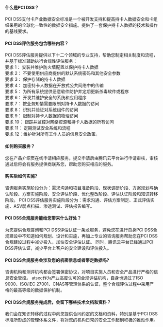 #### 什么是PCI DSS？
PCI DSS支付卡产业数据安全标准是一个被开发支持和提高持卡人数据安全和卡组织采用的全球化一致性的数据安全措施。提供了一套保护持卡人数据的技术和操作的基线要求。

#### PCI DSS评估服务包含哪些内容？
PCI DSS评估服务提供以下十二个领域的专业支持，帮助您制定相关制度和流程，并基于标准辅助执行合规性评估服务：
<br>要求 1： 安装并维护防火墙配置以保护持卡人数据
<br>要求 2： 不要使用供应商提供的默认系统密码和其他安全参数
<br>要求 3： 保护存储的持卡人数据
<br>要求 4： 加密持卡人数据在开放式公共网络中的传输
<br>要求 5： 为所有系统提供恶意软件防护并定期更新杀毒软件或程序
<br>要求 6： 开发并维护安全的系统和应用程序
<br>要求 7： 按业务知情需要限制对持卡人数据的访问
<br>要求 8： 识别并验证对系统组件的访问
<br>要求 9： 限制对持卡人数据的物理访问
<br>要求 10： 跟踪并监控对网络资源和持卡人数据的所有访问
<br>要求 11： 定期测试安全系统和流程
<br>要求 12：维护针对所有工作人员的信息安全政策。

#### 如何购买服务？
您在产品介绍页在线申请相应服务，提交申请后由腾讯云平台进行申请审核，审核通过后将会有服务提供商联系您，帮助您购买相应的服务。

#### 购买后如何实施?
咨询服务实施阶段分为：需求沟通和项目准备阶段、现状调研阶段、方案规划与确认阶段、方案实施阶段、安全评估阶段、优化整改阶段、评估认证阶段和知识转移阶段。
PCI DSS评估服务实施阶段分为：需求沟通、评估方案制定、正式评估实施、ASV弱点扫描、渗透测试、评估报告编写。

#### PCI DSS合规服务能给您带来什么好处？
为您提供合规咨询和PCI DSS评估认证一条龙服务，避免您在进行自身PCI DSS合规建设中不知道如何规划、设计和实施，再加上专业的咨询服务帮助您在PCI DSS合规建设过程中减少投入，加快安全评估认证。
同时，腾讯云平台已经通过PCI DSS评估认证，减少平台上客户的安全建设和评估投入。

#### PCI DSS合规服务会涉及您的机密信息或者带走数据吗?
咨询机构和测评机构都会签署保密协议，对项目实施人员和安全产品进行严格的信息安全管控。
atsec作为产业高度认可的合规评估机构，自身也通过了ISO 9000、ISO/IEC 27001、CNAS等管理体系的认证，整个合规评估过程中采用严格的最高等级的数据保护机制。


#### PCI DSS合规服务完成后，会留下哪些技术文档和资料？
我们会在知识转移的过程中向您提供合同约定的文档和资料，特别是基于PCI DSS标准所形成的管理体系文件，将对您的机构日常的安全工作起到积极的推动作用。